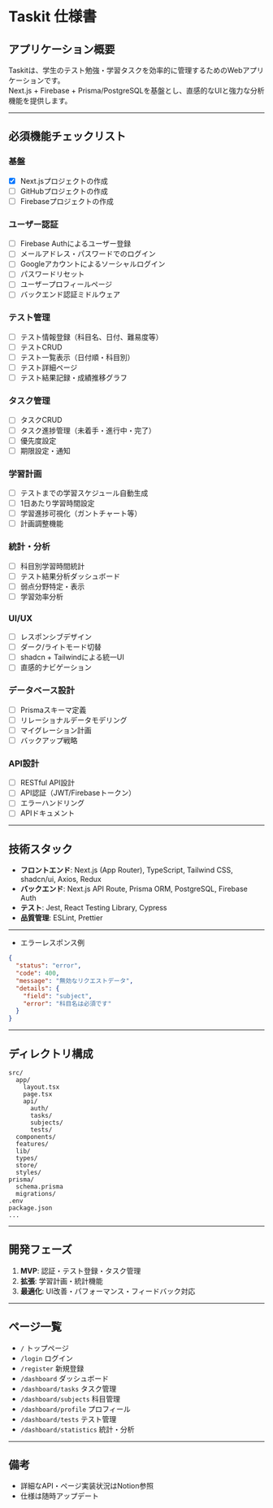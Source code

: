 # Taskit 仕様書

## アプリケーション概要

Taskitは、学生のテスト勉強・学習タスクを効率的に管理するためのWebアプリケーションです。  
Next.js + Firebase + Prisma/PostgreSQLを基盤とし、直感的なUIと強力な分析機能を提供します。

---

## 必須機能チェックリスト

### 基盤
- [x] Next.jsプロジェクトの作成
- [ ] GitHubプロジェクトの作成
- [ ] Firebaseプロジェクトの作成

### ユーザー認証
- [ ] Firebase Authによるユーザー登録
- [ ] メールアドレス・パスワードでのログイン
- [ ] Googleアカウントによるソーシャルログイン
- [ ] パスワードリセット
- [ ] ユーザープロフィールページ
- [ ] バックエンド認証ミドルウェア

### テスト管理
- [ ] テスト情報登録（科目名、日付、難易度等）
- [ ] テストCRUD
- [ ] テスト一覧表示（日付順・科目別）
- [ ] テスト詳細ページ
- [ ] テスト結果記録・成績推移グラフ

### タスク管理
- [ ] タスクCRUD
- [ ] タスク進捗管理（未着手・進行中・完了）
- [ ] 優先度設定
- [ ] 期限設定・通知

### 学習計画
- [ ] テストまでの学習スケジュール自動生成
- [ ] 1日あたり学習時間設定
- [ ] 学習進捗可視化（ガントチャート等）
- [ ] 計画調整機能

### 統計・分析
- [ ] 科目別学習時間統計
- [ ] テスト結果分析ダッシュボード
- [ ] 弱点分野特定・表示
- [ ] 学習効率分析

### UI/UX
- [ ] レスポンシブデザイン
- [ ] ダーク/ライトモード切替
- [ ] shadcn + Tailwindによる統一UI
- [ ] 直感的ナビゲーション

### データベース設計
- [ ] Prismaスキーマ定義
- [ ] リレーショナルデータモデリング
- [ ] マイグレーション計画
- [ ] バックアップ戦略

### API設計
- [ ] RESTful API設計
- [ ] API認証（JWT/Firebaseトークン）
- [ ] エラーハンドリング
- [ ] APIドキュメント

---

## 技術スタック

- **フロントエンド**: Next.js (App Router), TypeScript, Tailwind CSS, shadcn/ui, Axios, Redux
- **バックエンド**: Next.js API Route, Prisma ORM, PostgreSQL, Firebase Auth
- **テスト**: Jest, React Testing Library, Cypress
- **品質管理**: ESLint, Prettier

---

- エラーレスポンス例

```json
{
  "status": "error",
  "code": 400,
  "message": "無効なリクエストデータ",
  "details": {
    "field": "subject",
    "error": "科目名は必須です"
  }
}
```

---

## ディレクトリ構成

```
src/
  app/
    layout.tsx
    page.tsx
    api/
      auth/
      tasks/
      subjects/
      tests/
  components/
  features/
  lib/
  types/
  store/
  styles/
prisma/
  schema.prisma
  migrations/
.env
package.json
...
```

---

## 開発フェーズ

1. **MVP**: 認証・テスト登録・タスク管理
2. **拡張**: 学習計画・統計機能
3. **最適化**: UI改善・パフォーマンス・フィードバック対応

---

## ページ一覧

- `/` トップページ
- `/login` ログイン
- `/register` 新規登録
- `/dashboard` ダッシュボード
- `/dashboard/tasks` タスク管理
- `/dashboard/subjects` 科目管理
- `/dashboard/profile` プロフィール
- `/dashboard/tests` テスト管理
- `/dashboard/statistics` 統計・分析

---

## 備考

- 詳細なAPI・ページ実装状況はNotion参照
- 仕様は随時アップデート
